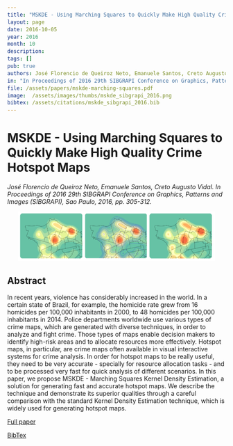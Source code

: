 ```yaml
---
title: "MSKDE - Using Marching Squares to Quickly Make High Quality Crime Hotspot Maps"
layout: page
date: 2016-10-05
year: 2016
month: 10
description:
tags: []
pub: true
authors: José Florencio de Queiroz Neto, Emanuele Santos, Creto Augusto Vidal
in: "In Proceedings of 2016 29th SIBGRAPI Conference on Graphics, Patterns and Images (SIBGRAPI), Sao Paulo, pp. 305-312"
file: /assets/papers/mskde-marching-squares.pdf
image:  /assets/images/thumbs/mskde_sibgrapi_2016.png
bibtex: /assets/citations/mskde_sibgrapi_2016.bib
---
```


# MSKDE - Using Marching Squares to Quickly Make High Quality Crime Hotspot Maps

*José Florencio de Queiroz Neto, Emanuele Santos, Creto Augusto Vidal. In Proceedings of 2016 29th SIBGRAPI Conference on Graphics, Patterns and Images (SIBGRAPI), Sao Paulo, 2016, pp. 305-312.*

<center><img src="/assets/images/thumbs/mskde_sibgrapi_2016.png" style="width: 90%;" /></center>

## Abstract

In recent years, violence has considerably increased
in the world. In a certain state of Brazil, for example, the
homicide rate grew from 16 homicides per 100,000 inhabitants
in 2000, to 48 homicides per 100,000 inhabitants in 2014. Police
departments worldwide use various types of crime maps, which
are generated with diverse techniques, in order to analyze and
fight crime. Those types of maps enable decision makers to
identify high-risk areas and to allocate resources more effectively.
Hotspot maps, in particular, are crime maps often available
in visual interactive systems for crime analysis. In order for
hotspot maps to be really useful, they need to be very accurate -
specially for resource allocation tasks - and to be processed very
fast for quick analysis of different scenarios. In this paper, we
propose MSKDE - Marching Squares Kernel Density Estimation,
a solution for generating fast and accurate hotspot maps. We
describe the technique and demonstrate its superior qualities
through a careful comparison with the standard Kernel Density
Estimation technique, which is widely used for generating hotspot
maps.

[Full paper](/assets/papers/mskde-marching-squares.pdf)

[BibTex](/assets/citations/mskde_sibgrapi_2016.bib)